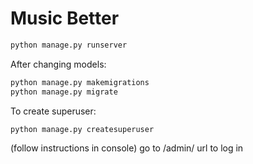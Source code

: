 # Music Better

```bash
python manage.py runserver
```

After changing models:

```bash
python manage.py makemigrations
python manage.py migrate
```

To create superuser:

```bash
python manage.py createsuperuser
```
(follow instructions in console)
go to /admin/ url to log in
